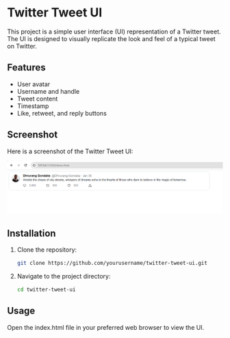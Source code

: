 # Twitter Tweet UI

This project is a simple user interface (UI) representation of a Twitter tweet. The UI is designed to visually replicate the look and feel of a typical tweet on Twitter.

## Features

- User avatar
- Username and handle
- Tweet content
- Timestamp
- Like, retweet, and reply buttons

## Screenshot

Here is a screenshot of the Twitter Tweet UI:

![Twitter Tweet UI](./Screenshot.png)

## Installation

1. Clone the repository:
   ```bash
   git clone https://github.com/yourusername/twitter-tweet-ui.git

2. Navigate to the project directory:
    ```bash
    cd twitter-tweet-ui

## Usage
Open the index.html file in your preferred web browser to view the UI.